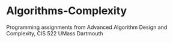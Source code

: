 # Algorithms-Complexity
Programming assignments from Advanced Algorithm Design and Complexity, CIS 522 UMass Dartmouth
